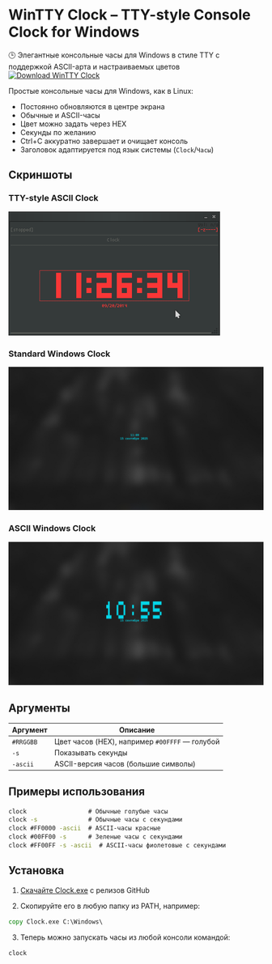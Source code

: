 # WinTTY Clock – TTY-style Console Clock for Windows
🕒 Элегантные консольные часы для Windows в стиле TTY с поддержкой ASCII-арта и настраиваемых цветов
[![Download WinTTY Clock](https://img.shields.io/github/v1/release/Tiwerrrr/clock?label=Download&style=for-the-badge)](https://github.com/Tiwerrrr/clock/releases/latest/download/clock.exe)

Простые консольные часы для Windows, как в Linux:

- Постоянно обновляются в центре экрана
- Обычные и ASCII-часы
- Цвет можно задать через HEX
- Секунды по желанию
- Ctrl+C аккуратно завершает и очищает консоль
- Заголовок адаптируется под язык системы (`Clock`/`Часы`)

## Скриншоты

### TTY-style ASCII Clock
![TTY-style ASCII Clock](screenshots/linux-clock.png)

### Standard Windows Clock
![Standard Clock](screenshots/standard-clock.png)

### ASCII Windows Clock
![ASCII Clock](screenshots/ascii-clock.png)

## Аргументы

| Аргумент        | Описание |
|-----------------|---------|
| `#RRGGBB`       | Цвет часов (HEX), например `#00FFFF` — голубой |
| `-s`            | Показывать секунды |
| `-ascii`        | ASCII-версия часов (большие символы) |

## Примеры использования

```cmd
clock                 # Обычные голубые часы
clock -s              # Обычные часы с секундами
clock #FF0000 -ascii  # ASCII-часы красные
clock #00FF00 -s      # Зеленые часы с секундами
clock #FF00FF -s -ascii  # ASCII-часы фиолетовые с секундами
```

## Установка

1. [Скачайте Clock.exe](https://github.com/Tiwerrrr/clock/releases/latest/download/clock.exe) с релизов GitHub

2. Скопируйте его в любую папку из PATH, например:

```cmd
copy Clock.exe C:\Windows\
```

3. Теперь можно запускать часы из любой консоли командой:

```cmd
clock
```
